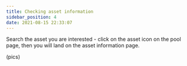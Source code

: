 ```yaml
---
title: Checking asset information
sidebar_position: 4
date: 2021-08-15 22:33:07
---
```


Search the asset you are interested - click on the asset icon on the pool page, then you will land on the asset information page. 

(pics)

